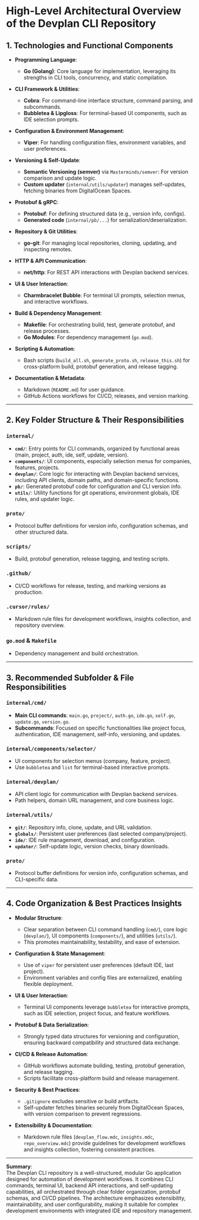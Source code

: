 # High-Level Architectural Overview of the Devplan CLI Repository

## 1. Technologies and Functional Components

- **Programming Language**:  
  - **Go (Golang)**: Core language for implementation, leveraging its strengths in CLI tools, concurrency, and static compilation.

- **CLI Framework & Utilities**:  
  - **Cobra**: For command-line interface structure, command parsing, and subcommands.  
  - **Bubbletea & Lipgloss**: For terminal-based UI components, such as IDE selection prompts.

- **Configuration & Environment Management**:  
  - **Viper**: For handling configuration files, environment variables, and user preferences.

- **Versioning & Self-Update**:  
  - **Semantic Versioning (semver)** via `Masterminds/semver`: For version comparison and update logic.  
  - **Custom updater** (`internal/utils/updater`) manages self-updates, fetching binaries from DigitalOcean Spaces.

- **Protobuf & gRPC**:  
  - **Protobuf**: For defining structured data (e.g., version info, configs).  
  - **Generated code** (`internal/pb/...`) for serialization/deserialization.

- **Repository & Git Utilities**:  
  - **go-git**: For managing local repositories, cloning, updating, and inspecting remotes.

- **HTTP & API Communication**:  
  - **net/http**: For REST API interactions with Devplan backend services.

- **UI & User Interaction**:  
  - **Charmbracelet Bubble**: For terminal UI prompts, selection menus, and interactive workflows.

- **Build & Dependency Management**:  
  - **Makefile**: For orchestrating build, test, generate protobuf, and release processes.  
  - **Go Modules**: For dependency management (`go.mod`).

- **Scripting & Automation**:  
  - Bash scripts (`build_all.sh`, `generate_proto.sh`, `release_this.sh`) for cross-platform build, protobuf generation, and release tagging.

- **Documentation & Metadata**:  
  - Markdown (`README.md`) for user guidance.  
  - GitHub Actions workflows for CI/CD, releases, and version marking.

---

## 2. Key Folder Structure & Their Responsibilities

### **`internal/`**  
- **`cmd/`**: Entry points for CLI commands, organized by functional areas (main, project, auth, ide, self, update, version).  
- **`components/`**: UI components, especially selection menus for companies, features, projects.  
- **`devplan/`**: Core logic for interacting with Devplan backend services, including API clients, domain paths, and domain-specific functions.  
- **`pb/`**: Generated protobuf code for configuration and CLI version info.  
- **`utils/`**: Utility functions for git operations, environment globals, IDE rules, and updater logic.

### **`proto/`**  
- Protocol buffer definitions for version info, configuration schemas, and other structured data.

### **`scripts/`**  
- Build, protobuf generation, release tagging, and testing scripts.

### **`.github/`**  
- CI/CD workflows for release, testing, and marking versions as production.

### **`.cursor/rules/`**  
- Markdown rule files for development workflows, insights collection, and repository overview.

### **`go.mod` & `Makefile`**  
- Dependency management and build orchestration.

---

## 3. Recommended Subfolder & File Responsibilities

### **`internal/cmd/`**  
- **Main CLI commands**: `main.go`, `project/`, `auth.go`, `ide.go`, `self.go`, `update.go`, `version.go`.  
- **Subcommands**: Focused on specific functionalities like project focus, authentication, IDE management, self-info, versioning, and updates.

### **`internal/components/selector/`**  
- UI components for selection menus (company, feature, project).  
- Use `bubbletea` and `list` for terminal-based interactive prompts.

### **`internal/devplan/`**  
- API client logic for communication with Devplan backend services.  
- Path helpers, domain URL management, and core business logic.

### **`internal/utils/`**  
- **`git/`**: Repository info, clone, update, and URL validation.  
- **`globals/`**: Persistent user preferences (last selected company/project).  
- **`ide/`**: IDE rule management, download, and configuration.  
- **`updater/`**: Self-update logic, version checks, binary downloads.

### **`proto/`**  
- Protocol buffer definitions for version info, configuration schemas, and CLI-specific data.

---

## 4. Code Organization & Best Practices Insights

- **Modular Structure**:  
  - Clear separation between CLI command handling (`cmd/`), core logic (`devplan/`), UI components (`components/`), and utilities (`utils/`).  
  - This promotes maintainability, testability, and ease of extension.

- **Configuration & State Management**:  
  - Use of `viper` for persistent user preferences (default IDE, last project).  
  - Environment variables and config files are externalized, enabling flexible deployment.

- **UI & User Interaction**:  
  - Terminal UI components leverage `bubbletea` for interactive prompts, such as IDE selection, project focus, and feature workflows.

- **Protobuf & Data Serialization**:  
  - Strongly typed data structures for versioning and configuration, ensuring backward compatibility and structured data exchange.

- **CI/CD & Release Automation**:  
  - GitHub workflows automate building, testing, protobuf generation, and release tagging.  
  - Scripts facilitate cross-platform build and release management.

- **Security & Best Practices**:  
  - `.gitignore` excludes sensitive or build artifacts.  
  - Self-updater fetches binaries securely from DigitalOcean Spaces, with version comparison to prevent regressions.

- **Extensibility & Documentation**:  
  - Markdown rule files (`devplan_flow.mdc`, `insights.mdc`, `repo_overview.mdc`) provide guidelines for development workflows and insights collection, fostering consistent practices.

---

**Summary**:  
The Devplan CLI repository is a well-structured, modular Go application designed for automation of development workflows. It combines CLI commands, terminal UI, backend API interactions, and self-updating capabilities, all orchestrated through clear folder organization, protobuf schemas, and CI/CD pipelines. The architecture emphasizes extensibility, maintainability, and user configurability, making it suitable for complex development environments with integrated IDE and repository management.